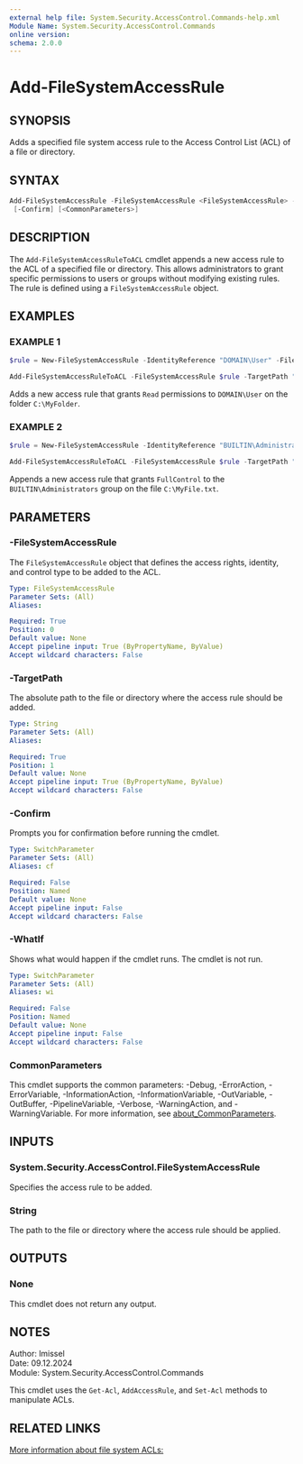 ```yaml
---
external help file: System.Security.AccessControl.Commands-help.xml
Module Name: System.Security.AccessControl.Commands
online version:
schema: 2.0.0
---
```


# Add-FileSystemAccessRule

## SYNOPSIS

Adds a specified file system access rule to the Access Control List (ACL) of a file or directory.

## SYNTAX

```powershell
Add-FileSystemAccessRule -FileSystemAccessRule <FileSystemAccessRule> -TargetPath <String> [-WhatIf]
 [-Confirm] [<CommonParameters>]
```

## DESCRIPTION

The `Add-FileSystemAccessRuleToACL` cmdlet appends a new access rule to the ACL of a specified file or directory.
This allows administrators to grant specific permissions to users or groups without modifying existing rules.
The rule is defined using a `FileSystemAccessRule` object.

## EXAMPLES

### EXAMPLE 1

```powershell
$rule = New-FileSystemAccessRule -IdentityReference "DOMAIN\User" -FileSystemRights Read -InheritanceFlags ContainerInherit -PropagationFlags None -AccessControlType Allow

Add-FileSystemAccessRuleToACL -FileSystemAccessRule $rule -TargetPath "C:\MyFolder"
```

Adds a new access rule that grants `Read` permissions to `DOMAIN\User` on the folder `C:\MyFolder`.

### EXAMPLE 2

```powershell
$rule = New-FileSystemAccessRule -IdentityReference "BUILTIN\Administrators" -FileSystemRights FullControl -InheritanceFlags ObjectInherit -PropagationFlags InheritOnly -AccessControlType Allow

Add-FileSystemAccessRuleToACL -FileSystemAccessRule $rule -TargetPath "C:\MyFile.txt"
```

Appends a new access rule that grants `FullControl` to the `BUILTIN\Administrators` group on the file `C:\MyFile.txt`.

## PARAMETERS

### -FileSystemAccessRule

The `FileSystemAccessRule` object that defines the access rights, identity, and control type to be added to the ACL.

```yaml
Type: FileSystemAccessRule
Parameter Sets: (All)
Aliases:

Required: True
Position: 0
Default value: None
Accept pipeline input: True (ByPropertyName, ByValue)
Accept wildcard characters: False
```

### -TargetPath

The absolute path to the file or directory where the access rule should be added.

```yaml
Type: String
Parameter Sets: (All)
Aliases:

Required: True
Position: 1
Default value: None
Accept pipeline input: True (ByPropertyName, ByValue)
Accept wildcard characters: False
```

### -Confirm

Prompts you for confirmation before running the cmdlet.

```yaml
Type: SwitchParameter
Parameter Sets: (All)
Aliases: cf

Required: False
Position: Named
Default value: None
Accept pipeline input: False
Accept wildcard characters: False
```

### -WhatIf

Shows what would happen if the cmdlet runs.
The cmdlet is not run.

```yaml
Type: SwitchParameter
Parameter Sets: (All)
Aliases: wi

Required: False
Position: Named
Default value: None
Accept pipeline input: False
Accept wildcard characters: False
```

### CommonParameters

This cmdlet supports the common parameters: -Debug, -ErrorAction, -ErrorVariable, -InformationAction, -InformationVariable, -OutVariable, -OutBuffer, -PipelineVariable, -Verbose, -WarningAction, and -WarningVariable. For more information, see [about_CommonParameters](http://go.microsoft.com/fwlink/?LinkID=113216).

## INPUTS

### System.Security.AccessControl.FileSystemAccessRule

Specifies the access rule to be added.

### String

The path to the file or directory where the access rule should be applied.

## OUTPUTS

### None

This cmdlet does not return any output.

## NOTES

Author: lmissel\
Date: 09.12.2024\
Module: System.Security.AccessControl.Commands

This cmdlet uses the `Get-Acl`, `AddAccessRule`, and `Set-Acl` methods to manipulate ACLs.

## RELATED LINKS

[More information about file system ACLs:](https://docs.microsoft.com/en-us/windows/win32/secauthz/access-control-lists)
